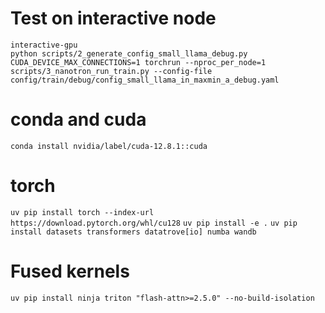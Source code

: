 # Test on interactive node

```
interactive-gpu
python scripts/2_generate_config_small_llama_debug.py
CUDA_DEVICE_MAX_CONNECTIONS=1 torchrun --nproc_per_node=1 scripts/3_nanotron_run_train.py --config-file config/train/debug/config_small_llama_in_maxmin_a_debug.yaml
```

# conda and cuda
`conda install nvidia/label/cuda-12.8.1::cuda`

# torch
`uv pip install torch --index-url https://download.pytorch.org/whl/cu128`
`uv pip install -e .`
`uv pip install datasets transformers datatrove[io] numba wandb`

# Fused kernels
`uv pip install ninja triton "flash-attn>=2.5.0" --no-build-isolation`
